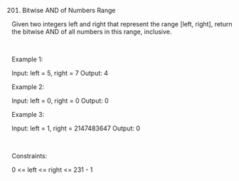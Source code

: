 201. Bitwise AND of Numbers Range

Given two integers left and right that represent the range [left, right], return the bitwise AND of all numbers in this range, inclusive.

 

Example 1:

Input: left = 5, right = 7
Output: 4


Example 2:

Input: left = 0, right = 0
Output: 0


Example 3:

Input: left = 1, right = 2147483647
Output: 0


 

Constraints:

0 <= left <= right <= 231 - 1